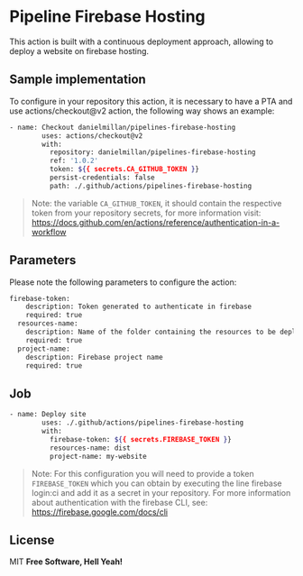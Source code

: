 # Pipeline Firebase Hosting

This action is built with a continuous deployment approach, allowing to deploy a website on firebase hosting.

## Sample implementation

To configure in your repository this action, it is necessary to have a PTA and use actions/checkout@v2 action, the following way shows an example:

```sh
- name: Checkout danielmillan/pipelines-firebase-hosting
        uses: actions/checkout@v2
        with:
          repository: danielmillan/pipelines-firebase-hosting
          ref: '1.0.2'
          token: ${{ secrets.CA_GITHUB_TOKEN }}
          persist-credentials: false
          path: ./.github/actions/pipelines-firebase-hosting
```

> Note: the variable `CA_GITHUB_TOKEN`, it should contain the respective token from your repository secrets, for more information visit: https://docs.github.com/en/actions/reference/authentication-in-a-workflow

## Parameters

Please note the following parameters to configure the action:

```sh
firebase-token:
    description: Token generated to authenticate in firebase
    required: true
  resources-name:
    description: Name of the folder containing the resources to be deployed
    required: true
  project-name:
    description: Firebase project name
    required: true
```

## Job

```sh
- name: Deploy site
        uses: ./.github/actions/pipelines-firebase-hosting
        with:
          firebase-token: ${{ secrets.FIREBASE_TOKEN }}
          resources-name: dist
          project-name: my-website
```

> Note: For this configuration you will need to provide a token `FIREBASE_TOKEN` which you can obtain by executing the line firebase login:ci and add it as a secret in your repository. For more information about authentication with the firebase CLI, see: https://firebase.google.com/docs/cli

## License

MIT
**Free Software, Hell Yeah!**
